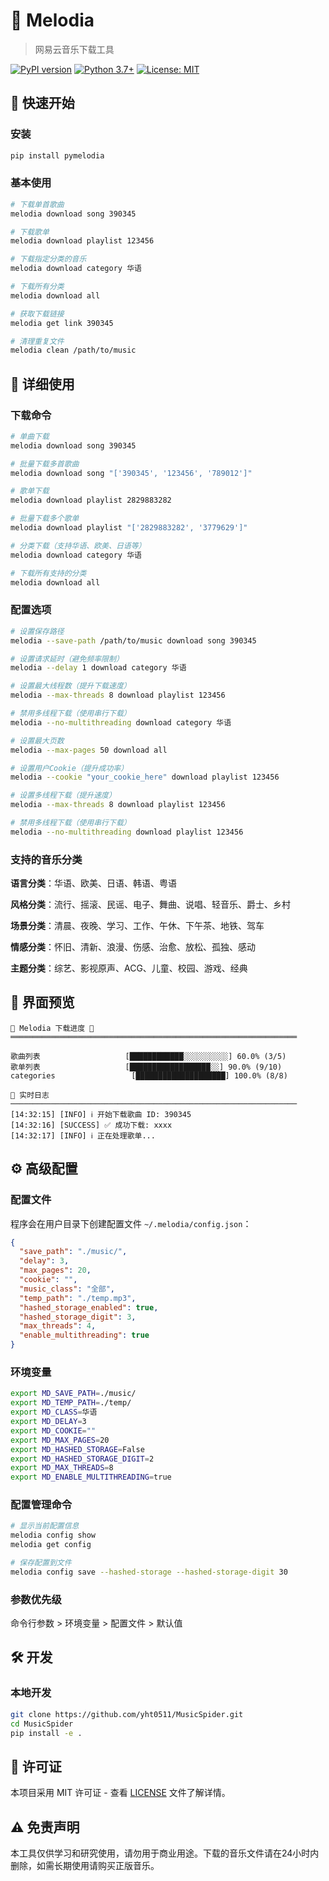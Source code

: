 # 🎵 Melodia

> 网易云音乐下载工具

[![PyPI version](https://badge.fury.io/py/pymelodia.svg)](https://badge.fury.io/py/pymelodia)
[![Python 3.7+](https://img.shields.io/badge/python-3.7+-blue.svg)](https://www.python.org/downloads/)
[![License: MIT](https://img.shields.io/badge/License-MIT-yellow.svg)](https://opensource.org/licenses/MIT)

## 🚀 快速开始

### 安装

```bash
pip install pymelodia
```

### 基本使用

```bash
# 下载单首歌曲
melodia download song 390345

# 下载歌单
melodia download playlist 123456

# 下载指定分类的音乐
melodia download category 华语

# 下载所有分类
melodia download all

# 获取下载链接
melodia get link 390345

# 清理重复文件
melodia clean /path/to/music
```

## 📖 详细使用

### 下载命令

```bash
# 单曲下载
melodia download song 390345

# 批量下载多首歌曲
melodia download song "['390345', '123456', '789012']"

# 歌单下载
melodia download playlist 2829883282

# 批量下载多个歌单
melodia download playlist "['2829883282', '3779629']"

# 分类下载（支持华语、欧美、日语等）
melodia download category 华语

# 下载所有支持的分类
melodia download all
```

### 配置选项

```bash
# 设置保存路径
melodia --save-path /path/to/music download song 390345

# 设置请求延时（避免频率限制）
melodia --delay 1 download category 华语

# 设置最大线程数（提升下载速度）
melodia --max-threads 8 download playlist 123456

# 禁用多线程下载（使用串行下载）
melodia --no-multithreading download category 华语

# 设置最大页数
melodia --max-pages 50 download all

# 设置用户Cookie（提升成功率）
melodia --cookie "your_cookie_here" download playlist 123456

# 设置多线程下载（提升速度）
melodia --max-threads 8 download playlist 123456

# 禁用多线程下载（使用串行下载）
melodia --no-multithreading download playlist 123456
```

### 支持的音乐分类

**语言分类**：华语、欧美、日语、韩语、粤语

**风格分类**：流行、摇滚、民谣、电子、舞曲、说唱、轻音乐、爵士、乡村

**场景分类**：清晨、夜晚、学习、工作、午休、下午茶、地铁、驾车

**情感分类**：怀旧、清新、浪漫、伤感、治愈、放松、孤独、感动

**主题分类**：综艺、影视原声、ACG、儿童、校园、游戏、经典

## 🎯 界面预览

```
🎵 Melodia 下载进度 🎵
════════════════════════════════════════════════════════════════

歌曲列表                   [████████████░░░░░░░░░░] 60.0% (3/5)
歌单列表                   [██████████████████░░] 90.0% (9/10)
categories                 [████████████████████] 100.0% (8/8)

📝 实时日志
────────────────────────────────────────────────────────────────
[14:32:15] [INFO] ℹ️ 开始下载歌曲 ID: 390345
[14:32:16] [SUCCESS] ✅ 成功下载: xxxx
[14:32:17] [INFO] ℹ️ 正在处理歌单...
```

## ⚙️ 高级配置

### 配置文件

程序会在用户目录下创建配置文件 `~/.melodia/config.json`：

```json
{
  "save_path": "./music/",
  "delay": 3,
  "max_pages": 20,
  "cookie": "",
  "music_class": "全部",
  "temp_path": "./temp.mp3",
  "hashed_storage_enabled": true,
  "hashed_storage_digit": 3,
  "max_threads": 4,
  "enable_multithreading": true
}
```

### 环境变量


```bash
export MD_SAVE_PATH=./music/
export MD_TEMP_PATH=./temp/
export MD_CLASS=华语
export MD_DELAY=3
export MD_COOKIE=""
export MD_MAX_PAGES=20
export MD_HASHED_STORAGE=False
export MD_HASHED_STORAGE_DIGIT=2
export MD_MAX_THREADS=8
export MD_ENABLE_MULTITHREADING=true
```

### 配置管理命令

```bash
# 显示当前配置信息
melodia config show
melodia get config

# 保存配置到文件
melodia config save --hashed-storage --hashed-storage-digit 30
```

### 参数优先级

命令行参数 > 环境变量 > 配置文件 > 默认值

## 🛠️ 开发

### 本地开发

```bash
git clone https://github.com/yht0511/MusicSpider.git
cd MusicSpider
pip install -e .
```

## 📄 许可证

本项目采用 MIT 许可证 - 查看 [LICENSE](LICENSE) 文件了解详情。

## ⚠️ 免责声明

本工具仅供学习和研究使用，请勿用于商业用途。下载的音乐文件请在24小时内删除，如需长期使用请购买正版音乐。

